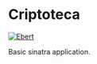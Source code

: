 # Criptoteca

[![Ebert](https://ebertapp.io/github/rafamagalhas/CriptoTeca.svg)](https://ebertapp.io/github/rafamagalhas/CriptoTeca)

Basic sinatra application.
